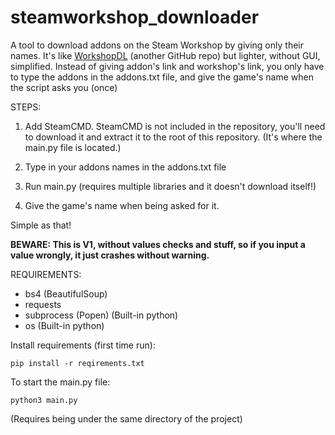# steamworkshop_downloader
 A tool to download addons on the Steam Workshop by giving only their names.
 It's like [WorkshopDL](https://github.com/VovoloGames/WorkshopDL) (another GitHub repo) but lighter, without GUI, simplified.
 Instead of giving addon's link and workshop's link, you only have to type the addons in the addons.txt file, and give the game's name when the script asks you (once)

STEPS:
 1. Add SteamCMD.
 SteamCMD is not included in the repository, you'll need to download it and extract it to the root of this repository.
 (It's where the main.py file is located.)

 2. Type in your addons names in the addons.txt file

 3. Run main.py (requires multiple libraries and it doesn't download itself!)

 4. Give the game's name when being asked for it.

 Simple as that!

 **BEWARE: This is V1, without values checks and stuff, so if you input a value wrongly, it just crashes without warning.**


REQUIREMENTS:
- bs4 (BeautifulSoup)
- requests
- subprocess (Popen) (Built-in python)
- os (Built-in python)

Install requirements (first time run):
```
pip install -r reqirements.txt
```

To start the main.py file:
```
python3 main.py
```
(Requires being under the same directory of the project)
